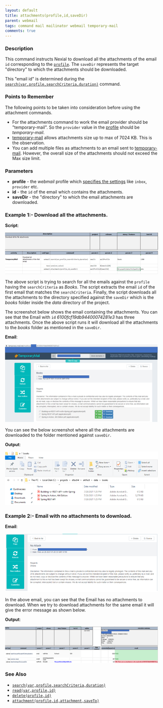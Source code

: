 ```yaml
---
layout: default
title: attachments(profile,id,saveDir)
parent: webmail
tags: command mail mailinator webmail temporary-mail
comments: true
---
```


### Description
This command instructs Nexial to download all the attachments of the email `id` corresponding to the 
[`profile`](index#webmail-configuration-settings). The `saveDir` represents the target "directory" to which
the attachments should be downloaded.

This "email id" is determined during the 
[`search(var,profile,searchCriteria,duration)`](search(var,profile,searchCriteria,duration)) command.

### Points to Remember

The following points to be taken into consideration before using the attachment commands.

- For the attachments command to work the email provider should be "temporary-mail". So the `provider`  value
in the [profile](index#webmail-configuration-settings) should be *temporary-mail*.
- [temporary-mail](https://temporary-mail.net) allows attachments size up to max of 7024 KB. This is the observation.
- You can add multiple files as attachments to an email sent to [temporary-mail](https://temporary-mail.net). However,
the overall size of the attachments should not exceed the Max size limit.

### Parameters
- **profile** - the *webmail* profile which [specifies the settings](index#webmail-configuration-settings) like 
  `inbox`, `provider` etc.
- **id** - the `id` of the email which contains the attachments.
- **saveDir** - the "directory" to which the email attachments are downloaded.

### Example 1:- Download all the attachments.

**Script**:

![](image/attachments_01.png)

The above script is trying to search for all the emails against the `profile` having the `searchCriteria` as *Books*.
The script extracts the email `id` of the first email that matches the `searchCriteria`.
Finally, the script downloads all the attachments to the directory specified against the `saveDir` which is the 
*books* folder inside the *data* directory of the project.


The screenshot below shows the email containing the attachments. You can see that the Email 
with `id` *6100fcf19db94400074281e3* has three attachments. Once the above script runs it will download all the 
attachments to the *books* folder as mentioned in the `saveDir`.

**Email**:

![](image/attachments_02.png)

You can see the below screenshot where all the attachments are downloaded to the folder mentioned against `saveDir`.

**Output**:

![](image/attachments_03.png)



### Example 2:- Email with no attachments to download.

**Email**:

![](image/attachments_07.png)

In the above email, you can see that the Email has no attachments to download. When we try to download attachments
for the same email it will give the error message as shown below.

**Output**:

![](image/attachments_05.png)


### See Also
- [`search(var,profile,searchCriteria,duration)`](search(var,profile,searchCriteria,duration))
- [`read(var,profile,id)`](read(var,profile,id))
- [`delete(profile,id)`](delete(profile,id))
- [`attachment(profile,id,attachment,saveTo)`](attachment(profile,id,attachment,saveTo))
